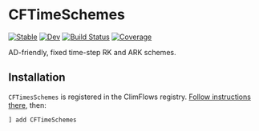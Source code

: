 # CFTimeSchemes

[![Stable](https://img.shields.io/badge/docs-stable-blue.svg)](https://ClimFlows.github.io/CFTimeSchemes.jl/stable/)
[![Dev](https://img.shields.io/badge/docs-dev-blue.svg)](https://ClimFlows.github.io/CFTimeSchemes.jl/dev/)
[![Build Status](https://github.com/ClimFlows/CFTimeSchemes.jl/actions/workflows/CI.yml/badge.svg?branch=main)](https://github.com/ClimFlows/CFTimeSchemes.jl/actions/workflows/CI.yml?query=branch%3Amain)
[![Coverage](https://codecov.io/gh/ClimFlows/CFTimeSchemes.jl/branch/main/graph/badge.svg)](https://codecov.io/gh/ClimFlows/CFTimeSchemes.jl)

AD-friendly, fixed time-step RK and ARK schemes.

## Installation

`CFTimesSchemes` is registered in the ClimFlows registry. [Follow instructions there](https://github.com/ClimFlows/JuliaRegistry), then:
```julia
] add CFTimeSchemes
```
